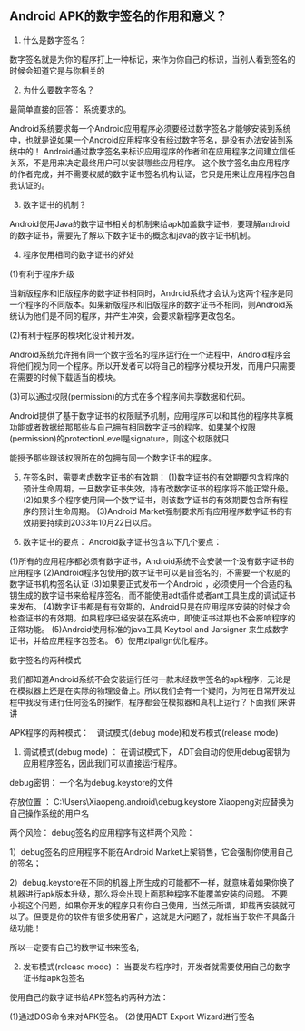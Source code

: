 ## Android APK的数字签名的作用和意义？ ##

1. 什么是数字签名？

数字签名就是为你的程序打上一种标记，来作为你自己的标识，当别人看到签名的时候会知道它是与你相关的

2. 为什么要数字签名？

 最简单直接的回答： 系统要求的。

 Android系统要求每一个Android应用程序必须要经过数字签名才能够安装到系统中，也就是说如果一个Android应用程序没有经过数字签名，是没有办法安装到系统中的！
 Android通过数字签名来标识应用程序的作者和在应用程序之间建立信任关系，不是用来决定最终用户可以安装哪些应用程序。
 这个数字签名由应用程序的作者完成，并不需要权威的数字证书签名机构认证，它只是用来让应用程序包自我认证的。 

3. 数字证书的机制？

Android使用Java的数字证书相关的机制来给apk加盖数字证书，要理解android的数字证书，需要先了解以下数字证书的概念和java的数字证书机制。


4. 程序使用相同的数字证书的好处

(1)有利于程序升级

当新版程序和旧版程序的数字证书相同时，Android系统才会认为这两个程序是同一个程序的不同版本。如果新版程序和旧版程序的数字证书不相同，则Android系统认为他们是不同的程序，并产生冲突，会要求新程序更改包名。

(2)有利于程序的模块化设计和开发。

Android系统允许拥有同一个数字签名的程序运行在一个进程中，Android程序会将他们视为同一个程序。所以开发者可以将自己的程序分模块开发，而用户只需要在需要的时候下载适当的模块。

(3)可以通过权限(permission)的方式在多个程序间共享数据和代码。

Android提供了基于数字证书的权限赋予机制，应用程序可以和其他的程序共享概功能或者数据给那那些与自己拥有相同数字证书的程序。如果某个权限(permission)的protectionLevel是signature，则这个权限就只

能授予那些跟该权限所在的包拥有同一个数字证书的程序。

5. 在签名时，需要考虑数字证书的有效期：
(1)数字证书的有效期要包含程序的预计生命周期，一旦数字证书失效，持有改数字证书的程序将不能正常升级。
(2)如果多个程序使用同一个数字证书，则该数字证书的有效期要包含所有程序的预计生命周期。
(3)Android Market强制要求所有应用程序数字证书的有效期要持续到2033年10月22日以后。

6. 数字证书的要点：
Android数字证书包含以下几个要点：

(1)所有的应用程序都必须有数字证书，Android系统不会安装一个没有数字证书的应用程序
(2)Android程序包使用的数字证书可以是自签名的，不需要一个权威的数字证书机构签名认证
(3)如果要正式发布一个Android ，必须使用一个合适的私钥生成的数字证书来给程序签名，而不能使用adt插件或者ant工具生成的调试证书来发布。
(4)数字证书都是有有效期的，Android只是在应用程序安装的时候才会检查证书的有效期。如果程序已经安装在系统中，即使证书过期也不会影响程序的正常功能。
(5)Android使用标准的java工具 Keytool and Jarsigner 来生成数字证书，并给应用程序包签名。
6）使用zipalign优化程序。


数字签名的两种模式

我们都知道Android系统不会安装运行任何一款未经数字签名的apk程序，无论是在模拟器上还是在实际的物理设备上。所以我们会有一个疑问，为何在日常开发过程中我没有进行任何签名的操作，程序都会在模拟器和真机上运行？下面我们来讲讲

APK程序的两种模式：　调试模式(debug mode)和发布模式(release mode)


1. 调试模式(debug mode)  ： 在调试模式下， ADT会自动的使用debug密钥为应用程序签名，因此我们可以直接运行程序。

debug密钥：   一个名为debug.keystore的文件

存放位置 ：     C:\Users\Xiaopeng\.android\debug.keystore        Xiaopeng对应替换为自己操作系统的用户名

两个风险：
debug签名的应用程序有这样两个风险：

1）debug签名的应用程序不能在Android Market上架销售，它会强制你使用自己的签名；

2）debug.keystore在不同的机器上所生成的可能都不一样，就意味着如果你换了机器进行apk版本升级，那么将会出现上面那种程序不能覆盖安装的问题。
不要小视这个问题，如果你开发的程序只有你自己使用，当然无所谓，卸载再安装就可以了。但要是你的软件有很多使用客户，这就是大问题了，就相当于软件不具备升级功能！ 

所以一定要有自己的数字证书来签名;

2. 发布模式(release mode) ： 当要发布程序时，开发者就需要使用自己的数字证书给apk包签名

使用自己的数字证书给APK签名的两种方法：

(1)通过DOS命令来对APK签名。
(2)使用ADT Export Wizard进行签名